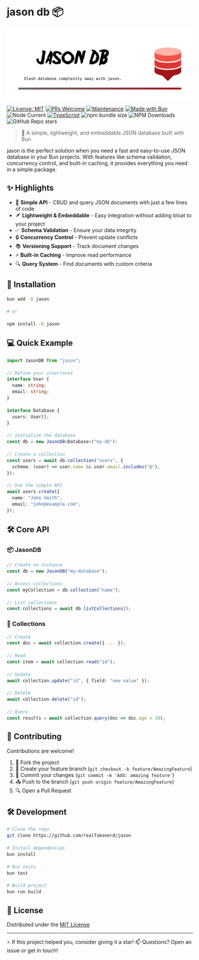 # jason db 📦

![image with logo and name of package](./static/markdown-image.png)

[![License: MIT](https://img.shields.io/badge/License-MIT-blue.svg)](https://opensource.org/licenses/mit-license.php)
[![PRs Welcome](https://img.shields.io/badge/PRs-welcome-brightgreen.svg)](http://makeapullrequest.com)
[![Maintenance](https://img.shields.io/badge/Maintained%3F-yes-green.svg)](https://github.com/your/repo/graphs/commit-activity)
[![Made with Bun](https://img.shields.io/badge/Bun-%23000000.svg?style=flat&logo=bun&logoColor=white)](https://bun.sh)
![Node Current](https://img.shields.io/node/v/%40aurios%2Fjason?style=flat&logo=node.js&labelColor=000)
[![TypeScript](https://img.shields.io/badge/TypeScript-%23007ACC.svg?style=flat&logo=typescript&logoColor=white)](https://www.typescriptlang.org/)
![npm bundle size](https://img.shields.io/bundlephobia/min/%40aurios%2Fjason?style=flat)
![NPM Downloads](https://img.shields.io/npm/dw/%40aurios%2Fjason?style=flat&logo=npm)
![GitHub Repo stars](https://img.shields.io/github/stars/realfakenerd/jason)

> 🚀 A simple, lightweight, and embeddable JSON database built with Bun

jason is the perfect solution when you need a fast and easy-to-use JSON database in your Bun projects. With features like schema validation, concurrency control, and built-in caching, it provides everything you need in a simple package.

## ✨ Highlights

- 📝 **Simple API** - CRUD and query JSON documents with just a few lines of code
- 🪶 **Lightweight & Embeddable** - Easy integration without adding bloat to your project
- ✅ **Schema Validation** - Ensure your data integrity
- 🔒 **Concurrency Control** - Prevent update conflicts
- 📚 **Versioning Support** - Track document changes
- ⚡ **Built-in Caching** - Improve read performance
- 🔍 **Query System** - Find documents with custom criteria

## 🚀 Installation

```sh
bun add -D jason

# or

npm install -D jason
```

## 💻 Quick Example

```typescript
import JasonDB from "jason";

// Define your interfaces
interface User {
  name: string;
  email: string;
}

interface Database {
  users: User[];
}

// Initialize the database
const db = new JasonDB<Database>("my-db");

// Create a collection
const users = await db.collection("users", {
  schema: (user) => user.name && user.email.includes("@"),
});

// Use the simple API
await users.create({
  name: "John Smith",
  email: "john@example.com",
});
```

## 🛠️ Core API

### 📦 JasonDB

```typescript
// Create an instance
const db = new JasonDB("my-database");

// Access collections
const myCollection = db.collection("name");

// List collections
const collections = await db.listCollections();
```

### 📑 Collections

```typescript
// Create
const doc = await collection.create({ ... });

// Read
const item = await collection.read("id");

// Update
await collection.update("id", { field: "new value" });

// Delete
await collection.delete("id");

// Query
const results = await collection.query(doc => doc.age > 18);
```

## 🤝 Contributing

Contributions are welcome!

1. 🍴 Fork the project
2. 🔧 Create your feature branch (`git checkout -b feature/AmazingFeature`)
3. 📝 Commit your changes (`git commit -m 'Add: amazing feature'`)
4. 📤 Push to the branch (`git push origin feature/AmazingFeature`)
5. 🔍 Open a Pull Request

## 🛠 Development

```sh
# Clone the repo
git clone https://github.com/realfakenerd/jason

# Install dependencies 
bun install

# Run tests
bun test

# Build project
bun run build

```

## 📄 License

Distributed under the [MIT License](../LICENSE)

---

⭐ If this project helped you, consider giving it a star!
📫 Questions? Open an issue or get in touch!

